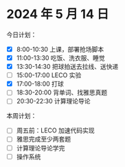 # 2024 年 5 月 14 日

今日计划：

* [X] 8:00-10:30 上课，部署抢场脚本
* [X] 11:00-13:30 吃饭、洗衣服、睡觉
* [X] 13:30-14:30 把球拍送去拉线、送快递
* [ ] 15:00-17:00 LECO 实验
* [X] 17:00-18:00 打球
* [ ] 18:30-20:00 背单词、找雅思真题
* [ ] 20:30-22:30 计算理论导论

本周计划：

* [ ] 周五前：LECO 加速代码实现
* [ ] 雅思完成至少两套题
* [ ] 计算理论导论学完
* [ ] 操作系统
